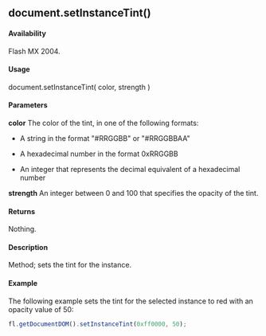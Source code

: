 ## document.setInstanceTint()

#### Availability

Flash MX 2004.

#### Usage

document.setInstanceTint( color, strength )

#### Parameters

**color** The color of the tint, in one of the following formats:

-   A string in the format "#RRGGBB" or "#RRGGBBAA"

-   A hexadecimal number in the format 0xRRGGBB

-   An integer that represents the decimal equivalent of a hexadecimal number

**strength** An integer between 0 and 100 that specifies the opacity of the tint.

#### Returns

Nothing.

#### Description

Method; sets the tint for the instance.

#### Example

The following example sets the tint for the selected instance to red with an opacity value of 50:

```javascript
fl.getDocumentDOM().setInstanceTint(0xff0000, 50);

```